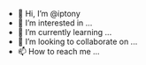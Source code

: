 - 👋 Hi, I’m @iptony
- 👀 I’m interested in ...
- 🌱 I’m currently learning ...
- 💞️ I’m looking to collaborate on ...
- 📫 How to reach me ...

<!---
iptony/iptony is a ✨ special ✨ repository because its `README.md` (this file) appears on your GitHub profile.
You can click the Preview link to take a look at your changes.
--->
